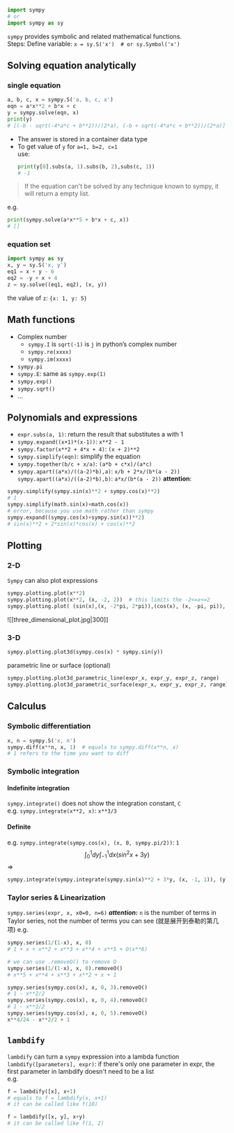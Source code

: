 ```python
import sympy
# or
import sympy as sy
```
`sympy` provides symbolic and related mathematical functions.  
Steps:
Define variable: `x = sy.S('x')  # or sy.Symbol('x')`  

## Solving equation analytically
### single equation
```python
a, b, c, x = sympy.S('a, b, c, x')
eqn = a*x**2 + b*x + c
y = sympy.solve(eqn, x)
print(y)
# [(-b - sqrt(-4*a*c + b**2))/(2*a), (-b + sqrt(-4*a*c + b**2))/(2*a)]
```
- The answer is stored in a container data type
- To get value of `y` for `a=1, b=2, c=1`  
    use:
    ```python
    print(y[0].subs(a, 1).subs(b, 2),subs(c, 1))
    # -1
    ```

> If the equation can't be solved by any technique known to sympy, it will return a empty list.

e.g.  
```python
print(sympy.solve(a*x**5 + b*x + c, x))
# []
```

### equation set
```python
import sympy as sy
x, y = sy.S('x, y')
eq1 = x + y - 6
eq2 = -y + x + 4
z = sy.solve((eq1, eq2), (x, y))
```
the value of `z`: `{x: 1, y: 5}`

## Math functions
- Complex number
    - `sympy.I` is `sqrt(-1)` is `j` in python’s complex number
    - `sympy.re(xxxx)`
    - `sympy.im(xxxx)`
- `sympy.pi`
- `sympy.E`: same as `sympy.exp(1)`
- `sympy.exp()`
- `sympy.sqrt()`
- ...

## Polynomials and expressions
- `expr.subs(a, 1)`: return the result that substitutes a with 1
- `sympy.expand((x+1)*(x-1))`: `x**2 - 1`
- `sympy.factor(x**2 + 4*x + 4)`: `(x + 2)**2`
- `sympy.simplify(eqn)`: simplify the equation
- `sympy.together(b/c + x/a)`: `(a*b + c*x)/(a*c)`
- `sympy.apart((a*x)/((a-2)*b),a)`: `x/b + 2*x/(b*(a - 2))`
    `sympy.apart((a*x)/((a-2)*b),b)`: `a*x/(b*(a - 2))`
**attention**:
```python
sympy.simplify(sympy.sin(x)**2 + sympy.cos(x)**2)
# 1
sympy.simplify(math.sin(x)+math.cos(x))
# error, because you use math rather than sympy
sympy.expand((sympy.cos(x)+sympy.sin(x))**2)
# sin(x)**2 + 2*sin(x)*cos(x) + cos(x)**2
```

## Plotting
### 2-D
`Sympy` can also plot expressions
```python
sympy.plotting.plot(x**2)
sympy.plotting.plot(x**2, (x, -2, 2))  # this limits the -2<=x<=2
sympy.plotting.plot( (sin(x),(x, -2*pi, 2*pi)),(cos(x), (x, -pi, pi)), line_color='red', title='SymPy plot example')  # multiple lines
```
![[three_dimensional_plot.jpg|300]]
### 3-D
```python
sympy.plotting.plot3d(sympy.cos(x) * sympy.sin(y))
```
parametric line or surface (optional)
```python
sympy.plotting.plot3d_parametric_line(expr_x, expr_y, expr_z, range)
sympy.plotting.plot3d_parametric_surface(expr_x, expr_y, expr_z, range)
```

## Calculus
### Symbolic differentiation
```python
x, n = sympy.S('x, n')
sympy.diff(x**n, x, 1)  # equals to sympy.diff(x**n, x)
# 1 refers to the time you want to diff
```
### Symbolic integration
#### Indefinite integration
`sympy.integrate()` does not show the integration constant, `C`  
e.g.
`sympy.integrate(x**2, x)`: `x**3/3`  
#### Definite
e.g.
`sympy.integrate(sympy.cos(x), (x, 0, sympy.pi/2))`: `1`
$$\int^1_0dy\int^1_{-1}dx(sin^2x+3y)$$
=>
```python
sympy.integrate(sympy.integrate(sympy.sin(x)**2 + 3*y, (x, -1, 1)), (y, 0, 1))
```
### Taylor series & Linearization
`sympy.series(expr, x, x0=0, n=6)`
***attention:*** `n` is the number of terms in Taylor series, not the number of terms you can see (就是展开到泰勒的第几项)
e.g.
```python
sympy.series(1/(1-x), x, 0)
# 1 + x + x**2 + x**3 + x**4 + x**5 + O(x**6)
```
```python
# we can use .removeO() to remove O
sympy.series(1/(1-x), x, 0).removeO()
# x**5 + x**4 + x**3 + x**2 + x + 1
```
```python
sympy.series(sympy.cos(x), x, 0, 3).removeO()
# 1 - x**2/2
sympy.series(sympy.cos(x), x, 0, 4).removeO()
# 1 - x**2/2
sympy.series(sympy.cos(x), x, 0, 5).removeO()
x**4/24 - x**2/2 + 1
```

## `lambdify`
`lambdify` can turn a `sympy` expression into a lambda function
`lambdify([parameters], expr)`: if there's only one parameter in expr, the first parameter in lambdify doesn't need to be a list  
e.g.
```python
f = lambdify([x], x+1)
# equals to f = lambdify(x, x+1)
# it can be called like f(10)
```
```python
f = lambdify([x, y], x+y)
# it can be called like f(1, 2)
```